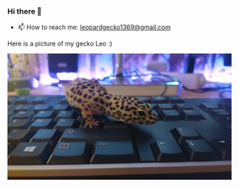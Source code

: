 ### Hi there 👋

- 📫 How to reach me: leopardgecko1369@gmail.com

Here is a picture of my gecko Leo :)

<p align="left">
  <img src="leo.jpg" width="512" alt="Leo">
</p>

<!--
**antongecko/antongecko** is a ✨ _special_ ✨ repository because its `README.md` (this file) appears on your GitHub profile.

Here are some ideas to get you started:

- 🔭 I’m currently working on ...
- 🌱 I’m currently learning ...
- 👯 I’m looking to collaborate on ...
- 🤔 I’m looking for help with ...
- 💬 Ask me about ...

- 😄 Pronouns: ...
- ⚡ Fun fact: ...
-->
